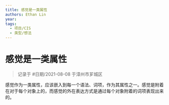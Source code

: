 ```yaml
---
title: 感觉是一类属性
authors: Ethan Lin
year:
tags:
  - 项目/CIS 
  - 类型/想法 
---
```



# 感觉是一类属性





> 记录于 #日期/2021-08-08 于漳州市芗城区



感觉作为一类属性，应该嵌入到每一个语法、词项，作为其属性之一。感觉是附着在对于每个对象上的，而感觉的外在表达方式是通过每个对象附着的词项表现出来的。